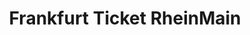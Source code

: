 ---
title: "Frankfurt Ticket RheinMain"
url: /oberursel-taunus/frankfurt-ticket-rheinmain/
shop: Tickets
---